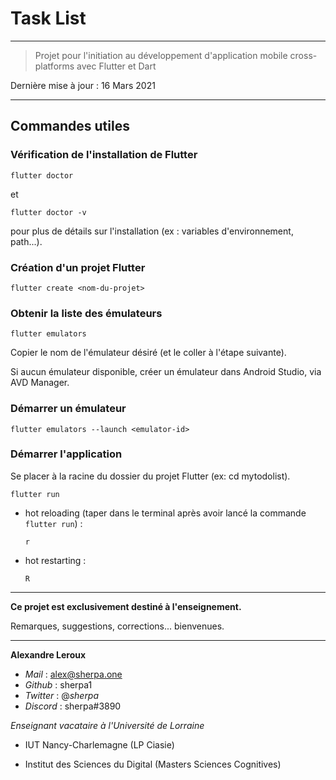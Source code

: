 # Task List

---

> Projet pour l'initiation au développement d'application mobile cross-platforms avec Flutter et Dart

Dernière mise à jour : 16 Mars 2021

---

## Commandes utiles

### Vérification de l'installation de Flutter

`flutter doctor`

et

`flutter doctor -v`

pour plus de détails sur l'installation (ex : variables d'environnement, path...).

### Création d'un projet Flutter

`flutter create <nom-du-projet>`

### Obtenir la liste des émulateurs

`flutter emulators`

Copier le nom de l'émulateur désiré (et le coller à l'étape suivante).

Si aucun émulateur disponible, créer un émulateur dans Android Studio, via AVD Manager.

### Démarrer un émulateur

`flutter emulators --launch <emulator-id>`

### Démarrer l'application

Se placer à la racine du dossier du projet Flutter (ex: cd mytodolist).

`flutter run`

- hot reloading (taper dans le terminal après avoir lancé la commande `flutter run`) :

  `r`

- hot restarting :

  `R`

---

**Ce projet est exclusivement destiné à l'enseignement.**

Remarques, suggestions, corrections... bienvenues.

---

**Alexandre Leroux**

- _Mail_ : alex@sherpa.one
- _Github_ : sherpa1
- _Twitter_ : @_sherpa_
- _Discord_ : sherpa#3890

_Enseignant vacataire à l'Université de Lorraine_

- IUT Nancy-Charlemagne (LP Ciasie)

- Institut des Sciences du Digital (Masters Sciences Cognitives)
